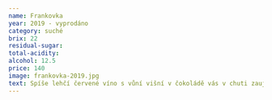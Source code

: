 ```yaml
---
name: Frankovka
year: 2019 - vyprodáno
category: suché
brix: 22
residual-sugar: 
total-acidity: 
alcohol: 12.5
price: 140
image: frankovka-2019.jpg
text: Spíše lehčí červené víno s vůní višní v čokoládě vás v chuti zaujme sametovou jemností borůvek a ostružin. Disponuje hedvábnou tříslovinkou a dlouhou dochutí.
---
```

